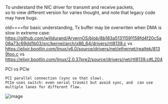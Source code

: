 To understand the NIC driver for transmit and receive packets,   
so to view different version for varies thought, and note that legacy code  may have bugs.


old====for basic understanding, Tx buffer may be overwriten when DMA is slow in extreme case:
https://github.com/willdurand/ArvernOS/blob/8b183a51311591158fd4f20c5a08a73c69dd1b03/src/kernel/arch/x86_64/drivers/rtl8139.c
vs
https://elixir.bootlin.com/linux/v6.0/source/drivers/net/ethernet/realtek/8139too.c
vs
https://elixir.bootlin.com/linux/2.0.37pre2/source/drivers/net/rtl8139.c#L204

PCI vs PCIe  
```
PCI parallel connection (sync so that slow).  
PCIe uses switch: even serial trasmit but avoid sync, and  can use multiple lanes for different flow.
```
![image](https://github.com/upempty/pynote/assets/52414719/b80c8559-fd91-460a-9142-5a056e71d3db)
